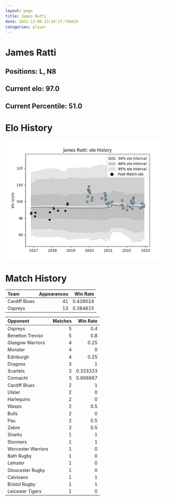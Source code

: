 ```yaml
---  
layout: page  
title: James Ratti  
date: 2022-12-09 13:24:17.756025  
categories: player  
---
```

# James Ratti

## Positions: L, N8

## Current elo: 97.0

## Current Percentile: 51.0

# Elo History


![elo history](history_JamesRatti.png)
# Match History


| Team          |   Appearances |   Win Rate |
|:--------------|--------------:|-----------:|
| Cardiff Blues |            41 |   0.439024 |
| Ospreys       |            13 |   0.384615 |

| Opponent           |   Matches |   Win Rate |
|:-------------------|----------:|-----------:|
| Ospreys            |         5 |   0.4      |
| Benetton Treviso   |         5 |   0.8      |
| Glasgow Warriors   |         4 |   0.25     |
| Munster            |         4 |   0        |
| Edinburgh          |         4 |   0.25     |
| Dragons            |         3 |   1        |
| Scarlets           |         3 |   0.333333 |
| Connacht           |         3 |   0.666667 |
| Cardiff Blues      |         2 |   1        |
| Ulster             |         2 |   0        |
| Harlequins         |         2 |   0        |
| Wasps              |         2 |   0.5      |
| Bulls              |         2 |   0        |
| Pau                |         2 |   0.5      |
| Zebre              |         2 |   0.5      |
| Sharks             |         1 |   1        |
| Stormers           |         1 |   1        |
| Worcester Warriors |         1 |   0        |
| Bath Rugby         |         1 |   0        |
| Leinster           |         1 |   0        |
| Gloucester Rugby   |         1 |   0        |
| Calvisano          |         1 |   1        |
| Bristol Rugby      |         1 |   1        |
| Leicester Tigers   |         1 |   0        |